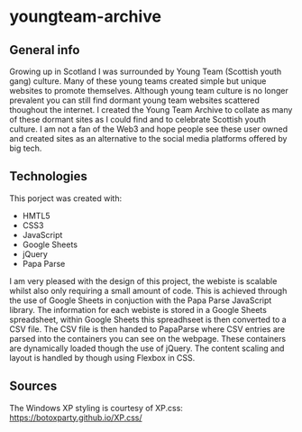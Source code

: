 # youngteam-archive

## General info
Growing up in Scotland I was surrounded by Young Team (Scottish youth gang) culture.
Many of these young teams created simple but unique websites to  promote themselves.
Although young team culture is no longer prevalent you can still find dormant young team websites scattered thoughout the internet.
I created the Young Team Archive to collate as many of these dormant sites as I could find and to celebrate Scottish youth culture.
I am not a fan of the Web3 and hope people see these user owned and created sites as an alternative to the social media platforms offered by big tech.

## Technologies
This porject was created with:
* HMTL5
* CSS3
* JavaScript
* Google Sheets
* jQuery
* Papa Parse

I am very pleased with the design of this project, the webiste is scalable whilst also only requiring a small amount of code.
This is achieved through the use of Google Sheets in conjuction with the Papa Parse JavaScript library.
The information for each webiste is stored in a Google Sheets spreadsheet, within Google Sheets this spreadhseet is then converted to a CSV file.
The CSV file is then handed to PapaParse where CSV entries are parsed into the containers you can see on the webpage.
These containers are dynamically loaded though the use of jQuery.
The content scaling and layout is handled by though using Flexbox in CSS.

## Sources
The Windows XP styling is courtesy of XP.css: https://botoxparty.github.io/XP.css/
